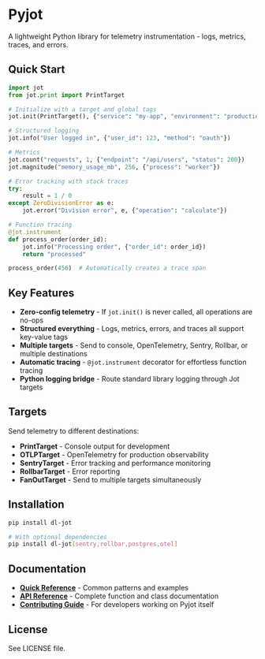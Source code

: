 # Pyjot

A lightweight Python library for telemetry instrumentation - logs, metrics, traces, and errors.

## Quick Start

```python
import jot
from jot.print import PrintTarget

# Initialize with a target and global tags
jot.init(PrintTarget(), {"service": "my-app", "environment": "production"})

# Structured logging
jot.info("User logged in", {"user_id": 123, "method": "oauth"})

# Metrics
jot.count("requests", 1, {"endpoint": "/api/users", "status": 200})
jot.magnitude("memory_usage_mb", 256, {"process": "worker"})

# Error tracking with stack traces
try:
    result = 1 / 0
except ZeroDivisionError as e:
    jot.error("Division error", e, {"operation": "calculate"})

# Function tracing
@jot.instrument
def process_order(order_id):
    jot.info("Processing order", {"order_id": order_id})
    return "processed"

process_order(456)  # Automatically creates a trace span
```

## Key Features

- **Zero-config telemetry** - If `jot.init()` is never called, all operations are no-ops
- **Structured everything** - Logs, metrics, errors, and traces all support key-value tags
- **Multiple targets** - Send to console, OpenTelemetry, Sentry, Rollbar, or multiple destinations
- **Automatic tracing** - `@jot.instrument` decorator for effortless function tracing
- **Python logging bridge** - Route standard library logging through Jot targets

## Targets

Send telemetry to different destinations:

- **PrintTarget** - Console output for development
- **OTLPTarget** - OpenTelemetry for production observability  
- **SentryTarget** - Error tracking and performance monitoring
- **RollbarTarget** - Error reporting
- **FanOutTarget** - Send to multiple targets simultaneously

## Installation

```bash
pip install dl-jot

# With optional dependencies
pip install dl-jot[sentry,rollbar,postgres,otel]
```

## Documentation

- **[Quick Reference](QUICKREF.md)** - Common patterns and examples
- **[API Reference](API.md)** - Complete function and class documentation  
- **[Contributing Guide](CONTRIBUTING.md)** - For developers working on Pyjot itself

## License

See LICENSE file.